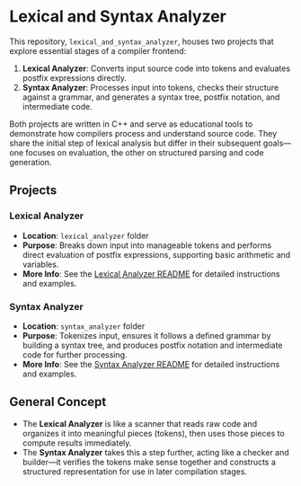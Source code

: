 # Lexical and Syntax Analyzer

This repository, `lexical_and_syntax_analyzer`, houses two projects that explore essential stages of a compiler frontend:

1. **Lexical Analyzer**: Converts input source code into tokens and evaluates postfix expressions directly.
2. **Syntax Analyzer**: Processes input into tokens, checks their structure against a grammar, and generates a syntax tree, postfix notation, and intermediate code.

Both projects are written in C++ and serve as educational tools to demonstrate how compilers process and understand source code. They share the initial step of lexical analysis but differ in their subsequent goals—one focuses on evaluation, the other on structured parsing and code generation.

## Projects

### Lexical Analyzer
- **Location**: `lexical_analyzer` folder
- **Purpose**: Breaks down input into manageable tokens and performs direct evaluation of postfix expressions, supporting basic arithmetic and variables.
- **More Info**: See the [Lexical Analyzer README](lexical_analyzer/README.markdown) for detailed instructions and examples.

### Syntax Analyzer
- **Location**: `syntax_analyzer` folder
- **Purpose**: Tokenizes input, ensures it follows a defined grammar by building a syntax tree, and produces postfix notation and intermediate code for further processing.
- **More Info**: See the [Syntax Analyzer README](syntax_analyzer/README.md) for detailed instructions and examples.

## General Concept
- The **Lexical Analyzer** is like a scanner that reads raw code and organizes it into meaningful pieces (tokens), then uses those pieces to compute results immediately.
- The **Syntax Analyzer** takes this a step further, acting like a checker and builder—it verifies the tokens make sense together and constructs a structured representation for use in later compilation stages.
